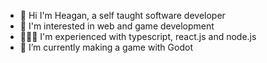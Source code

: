 - 👋 Hi I'm Heagan, a self taught software developer
- 🔭 I'm interested in web and game development
- 👨🏾‍💻 I'm experienced with typescript, react.js and node.js
- 🌱 I’m currently making a game with Godot

<!--
**heaganhenry/heaganhenry** is a ✨ _special_ ✨ repository because its `README.md` (this file) appears on your GitHub profile.

Here are some ideas to get you started:

- 🔭 I’m currently working on ...
- 🌱 I’m currently learning ...
- 👯 I’m looking to collaborate on ...
- 🤔 I’m looking for help with ...
- 💬 Ask me about ...
- 📫 How to reach me: ...
- 😄 Pronouns: ...
- ⚡ Fun fact: ...
-->
